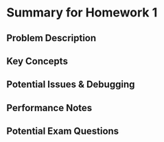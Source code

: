 # Summary for Homework 1

## Problem Description

## Key Concepts

## Potential Issues & Debugging

## Performance Notes

## Potential Exam Questions
